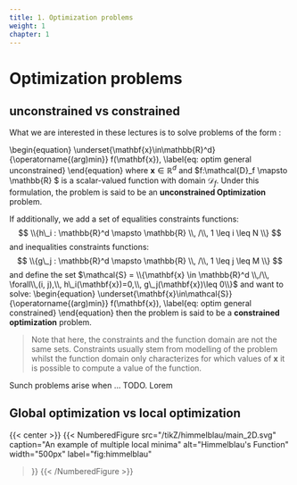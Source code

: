 ```yaml
---
title: 1. Optimization problems
weight: 1
chapter: 1
---
```

# Optimization problems


## unconstrained vs constrained

What we are interested in these lectures is to solve problems of the form :

\begin{equation}
  \underset{\mathbf{x}\in\mathbb{R}^d}{\operatorname{(arg)min}} f(\mathbf{x}),
  \label{eq: optim general unconstrained}
\end{equation}
where $\mathbf{x}\in\mathbb{R}^d$ and $f:\mathcal{D}_f \mapsto \mathbb{R} $ is a scalar-valued function with domain $\mathcal{D}_f$. Under this formulation, the problem is said to be an **unconstrained Optimization**  problem.

If additionally, we add a set of equalities constraints functions:
$$
\\{h\_i : \mathbb{R}^d \mapsto \mathbb{R} \\, /\\,   1 \leq i \leq N    \\}
$$
and inequalities constraints functions:
$$
\\{g\_j : \mathbb{R}^d \mapsto \mathbb{R} \\, /\\,  1 \leq j \leq M  \\}
$$
and define the set $\mathcal{S} = \\{\mathbf{x} \in \mathbb{R}^d \\,/\\, \forall\\,(i, j),\\, h\_i(\mathbf{x})=0,\\, g\_j(\mathbf{x})\leq 0\\}$ and want to solve:
\begin{equation}
  \underset{\mathbf{x}\in\mathcal{S}}{\operatorname{(arg)min}} f(\mathbf{x}),
  \label{eq: optim general constrained}
\end{equation}
then the problem is said to be a **constrained optimization** problem.

> Note that here, the constraints and the function domain are not the same sets. Constraints usually stem from modelling of the problem whilst the function domain only characterizes for which values of $\mathbf{x}$ it is possible to compute a value of the function.

Sunch problems arise when ...
TODO. Lorem 

## Global optimization vs local optimization

{{< center >}}
{{< NumberedFigure
  src="/tikZ/himmelblau/main_2D.svg"
  caption="An example of multiple local minima"
  alt="Himmelblau's Function"
  width="500px"
  label="fig:himmelblau"
>}}
{{< /NumberedFigure >}}


